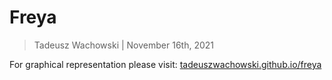# Freya

> Tadeusz Wachowski | November 16th, 2021

For graphical representation please visit:
[tadeuszwachowski.github.io/freya](https://tadeuszwachowski.github.io/freya/)
